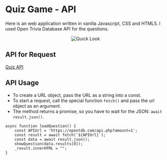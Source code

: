 # Quiz Game - API
Here is an web application written in vanilla Javascript, CSS and HTML5. I used Open Trivia Database API for the questions.

<p align="center">
  <img src="https://user-images.githubusercontent.com/80858788/194381771-e167b6ec-8d61-426b-b308-b3d43ddac039.gif" alt="Quick Look">
</p>

## API for Request
[Quiz API](https://opentdb.com/api_config.php)

## API Usage

- To create a URL object, pass the URL as a string into a const.
- To start a request, call the special function ````fetch()```` and pass the url object as an argument.
- The method returns a promise, so you have to wait for the JSON: ````await result.json()````.

````
async function loadQuestion() {
    const APIUrl = 'https://opentdb.com/api.php?amount=1';
    const result = await fetch(`${APIUrl}`);
    const data = await result.json();
    showQuestion(data.results[0]);
    _result.innerHTML = "";
}
````





